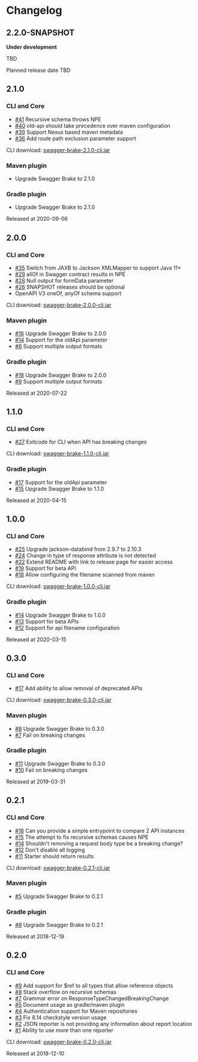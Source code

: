 # Changelog

## 2.2.0-SNAPSHOT
**Under development**

TBD

Planned release date TBD

## 2.1.0 
### CLI and Core
* [#41](https://github.com/redskap/swagger-brake/issues/41) Recursive schema throws NPE
* [#40](https://github.com/redskap/swagger-brake/issues/40) old-api should take precedence over maven configuration
* [#39](https://github.com/redskap/swagger-brake/issues/39) Support Nexus based maven metadata
* [#36](https://github.com/redskap/swagger-brake/issues/36) Add route path exclusion parameter support

CLI download: [swagger-brake-2.1.0-cli.jar](https://github.com/redskap/swagger-brake/releases/download/2.1.0/swagger-brake-2.1.0-cli.jar)

### Maven plugin
* Upgrade Swagger Brake to 2.1.0

### Gradle plugin
* Upgrade Swagger Brake to 2.1.0

Released at 2020-09-06

## 2.0.0
### CLI and Core
* [#35](https://github.com/redskap/swagger-brake/issues/35) Switch from JAXB to Jackson XMLMapper to support Java 11+
* [#29](https://github.com/redskap/swagger-brake/issues/29) allOf in Swagger contract results in NPE
* [#28](https://github.com/redskap/swagger-brake/issues/28) Null output for formData parameter
* [#26](https://github.com/redskap/swagger-brake/issues/26) SNAPSHOT releases should be optional
* OpenAPI V3 oneOf, anyOf schema support

CLI download: [swagger-brake-2.0.0-cli.jar](https://github.com/redskap/swagger-brake/releases/download/2.0.0/swagger-brake-2.0.0-cli.jar)

### Maven plugin
* [#16](https://github.com/redskap/swagger-brake-maven-plugin/issues/16) Upgrade Swagger Brake to 2.0.0
* [#14](https://github.com/redskap/swagger-brake-maven-plugin/issues/14) Support for the oldApi parameter
* [#6](https://github.com/redskap/swagger-brake-maven-plugin/issues/6) Support multiple output formats

### Gradle plugin
* [#18](https://github.com/redskap/swagger-brake-gradle/issues/18) Upgrade Swagger Brake to 2.0.0
* [#9](https://github.com/redskap/swagger-brake-gradle/issues/9) Support multiple output formats

Released at 2020-07-22

## 1.1.0
### CLI and Core
* [#27](https://github.com/redskap/swagger-brake/issues/27) Exitcode for CLI when API has breaking changes

CLI download: [swagger-brake-1.1.0-cli.jar](https://github.com/redskap/swagger-brake/releases/download/1.1.0/swagger-brake-1.1.0-cli.jar)

### Gradle plugin
* [#17](https://github.com/redskap/swagger-brake-gradle/issues/17) Support for the oldApi parameter
* [#15](https://github.com/redskap/swagger-brake-gradle/issues/15) Upgrade Swagger Brake to 1.1.0

Released at 2020-04-15

## 1.0.0
### CLI and Core
* [#25](https://github.com/redskap/swagger-brake/issues/25) Upgrade jackson-databind from 2.9.7 to 2.10.3
* [#24](https://github.com/redskap/swagger-brake/issues/24) Change in type of response attribute is not detected
* [#22](https://github.com/redskap/swagger-brake/issues/22) Extend README with link to release page for easier access
* [#19](https://github.com/redskap/swagger-brake/issues/19) Support for beta API
* [#18](https://github.com/redskap/swagger-brake/issues/18) Allow configuring the filename scanned from maven

CLI download: [swagger-brake-1.0.0-cli.jar](https://github.com/redskap/swagger-brake/releases/download/1.0.0/swagger-brake-1.0.0-cli.jar)

### Gradle plugin
* [#14](https://github.com/redskap/swagger-brake-gradle/issues/14) Upgrade Swagger Brake to 1.0.0
* [#13](https://github.com/redskap/swagger-brake-gradle/issues/13) Support for beta APIs
* [#12](https://github.com/redskap/swagger-brake-gradle/issues/12) Support for api filename configuration

Released at 2020-03-15

## 0.3.0
### CLI and Core
* [#17](https://github.com/redskap/swagger-brake/issues/17) Add ability to allow removal of deprecated APIs

CLI download: [swagger-brake-0.3.0-cli.jar](https://github.com/redskap/swagger-brake/releases/download/0.3.0/swagger-brake-0.3.0-cli.jar)

### Maven plugin
* [#8](https://github.com/redskap/swagger-brake-maven-plugin/issues/8) Upgrade Swagger Brake to 0.3.0
* [#7](https://github.com/redskap/swagger-brake-maven-plugin/issues/7) Fail on breaking changes

### Gradle plugin
* [#11](https://github.com/redskap/swagger-brake-gradle/issues/11) Upgrade Swagger Brake to 0.3.0
* [#10](https://github.com/redskap/swagger-brake-gradle/issues/10) Fail on breaking changes

Released at 2019-03-31

## 0.2.1
### CLI and Core
* [#16](https://github.com/redskap/swagger-brake/issues/16) Can you provide a simple entrypoint to compare 2 API instances
* [#15](https://github.com/redskap/swagger-brake/issues/15) The attempt to fix recursive schemas causes NPE
* [#14](https://github.com/redskap/swagger-brake/issues/14) Shouldn't removing a request body type be a breaking change?
* [#12](https://github.com/redskap/swagger-brake/issues/12) Don't disable all logging
* [#11](https://github.com/redskap/swagger-brake/issues/11) Starter should return results

CLI download: [swagger-brake-0.2.1-cli.jar](https://github.com/redskap/swagger-brake/releases/download/0.2.1/swagger-brake-0.2.1-cli.jar)

### Maven plugin
* [#5](https://github.com/redskap/swagger-brake-maven-plugin/issues/5) Upgrade Swagger Brake to 0.2.1

### Gradle plugin
* [#8](https://github.com/redskap/swagger-brake-gradle/issues/8) Upgrade Swagger Brake to 0.2.1

Released at 2018-12-19

## 0.2.0
### CLI and Core
* [#9](https://github.com/redskap/swagger-brake/issues/9) Add support for $ref to all types that allow reference objects
* [#8](https://github.com/redskap/swagger-brake/issues/8) Stack overflow on recursive schemas
* [#7](https://github.com/redskap/swagger-brake/issues/7) Grammar error on ResponseTypeChangedBreakingChange
* [#5](https://github.com/redskap/swagger-brake/issues/5) Document usage as gradle/maven plugin
* [#4](https://github.com/redskap/swagger-brake/issues/4) Authentication support for Maven repositories
* [#3](https://github.com/redskap/swagger-brake/issues/3) Fix 8.14 checkstyle version usage
* [#2](https://github.com/redskap/swagger-brake/issues/2) JSON reporter is not providing any information about report location
* [#1](https://github.com/redskap/swagger-brake/issues/1) Ability to use more than one reporter

CLI download: [swagger-brake-0.2.0-cli.jar](https://github.com/redskap/swagger-brake/releases/download/0.2.0/swagger-brake-0.2.0-cli.jar)

Released at 2018-12-10